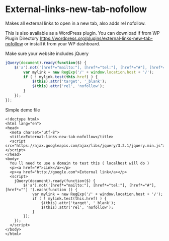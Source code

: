 # External-links-new-tab-nofollow

Makes all external links to open in a new tab, also adds rel nofollow.

This is also available as a WordPress plugin.
You can download if from WP Plugin Directory 
https://wordpress.org/plugins/external-links-new-tab-nofollow
or install it from your WP dashboard.

Make sure your website includes jQuery

```javascript
jQuery(document).ready(function($) {
    $('a').not('[href*="mailto:"], [href*="tel:"], [href*="#"], [href*=""] ').each(function () {
        var mylink = new RegExp('/' + window.location.host + '/');
        if ( ! mylink.test(this.href) ) {
            $(this).attr('target', '_blank');
            $(this).attr('rel', 'nofollow');
        }
    });
});
```


Simple demo file

```
<!doctype html>
<html lang="en">
<head>
  <meta charset="utf-8">
  <title>External-links-new-tab-nofollow</title>
  <script src="https://ajax.googleapis.com/ajax/libs/jquery/3.2.1/jquery.min.js"></script>
</head>
<body>
  You ll need to use a domain to test this ( localhost will do )
  <p><a href="#">Link</a></p>
  <p><a href="http://google.com">External link</a></p>
  <script>
    jQuery(document).ready(function($) {
        $('a').not('[href*="mailto:"], [href*="tel:"], [href*="#"], [href*=""] ').each(function () {
            var mylink = new RegExp('/' + window.location.host + '/');
            if ( ! mylink.test(this.href) ) {
                $(this).attr('target', '_blank');
                $(this).attr('rel', 'nofollow');
            }
        });
    });
  </script>
</body>
</html>
```